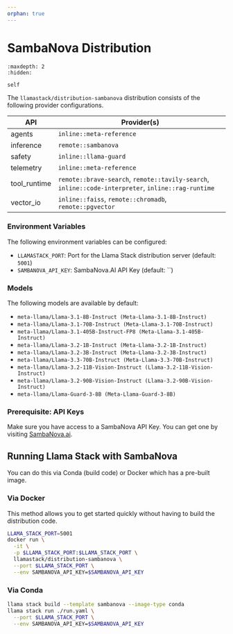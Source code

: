 ```yaml
---
orphan: true
---
```

# SambaNova Distribution

```{toctree}
:maxdepth: 2
:hidden:

self
```

The `llamastack/distribution-sambanova` distribution consists of the following provider configurations.

| API | Provider(s) |
|-----|-------------|
| agents | `inline::meta-reference` |
| inference | `remote::sambanova` |
| safety | `inline::llama-guard` |
| telemetry | `inline::meta-reference` |
| tool_runtime | `remote::brave-search`, `remote::tavily-search`, `inline::code-interpreter`, `inline::rag-runtime` |
| vector_io | `inline::faiss`, `remote::chromadb`, `remote::pgvector` |


### Environment Variables

The following environment variables can be configured:

- `LLAMASTACK_PORT`: Port for the Llama Stack distribution server (default: `5001`)
- `SAMBANOVA_API_KEY`: SambaNova.AI API Key (default: ``)

### Models

The following models are available by default:

- `meta-llama/Llama-3.1-8B-Instruct (Meta-Llama-3.1-8B-Instruct)`
- `meta-llama/Llama-3.1-70B-Instruct (Meta-Llama-3.1-70B-Instruct)`
- `meta-llama/Llama-3.1-405B-Instruct-FP8 (Meta-Llama-3.1-405B-Instruct)`
- `meta-llama/Llama-3.2-1B-Instruct (Meta-Llama-3.2-1B-Instruct)`
- `meta-llama/Llama-3.2-3B-Instruct (Meta-Llama-3.2-3B-Instruct)`
- `meta-llama/Llama-3.3-70B-Instruct (Meta-Llama-3.3-70B-Instruct)`
- `meta-llama/Llama-3.2-11B-Vision-Instruct (Llama-3.2-11B-Vision-Instruct)`
- `meta-llama/Llama-3.2-90B-Vision-Instruct (Llama-3.2-90B-Vision-Instruct)`
- `meta-llama/Llama-Guard-3-8B (Meta-Llama-Guard-3-8B)`


### Prerequisite: API Keys

Make sure you have access to a SambaNova API Key. You can get one by visiting [SambaNova.ai](https://sambanova.ai/).


## Running Llama Stack with SambaNova

You can do this via Conda (build code) or Docker which has a pre-built image.

### Via Docker

This method allows you to get started quickly without having to build the distribution code.

```bash
LLAMA_STACK_PORT=5001
docker run \
  -it \
  -p $LLAMA_STACK_PORT:$LLAMA_STACK_PORT \
  llamastack/distribution-sambanova \
  --port $LLAMA_STACK_PORT \
  --env SAMBANOVA_API_KEY=$SAMBANOVA_API_KEY
```

### Via Conda

```bash
llama stack build --template sambanova --image-type conda
llama stack run ./run.yaml \
  --port $LLAMA_STACK_PORT \
  --env SAMBANOVA_API_KEY=$SAMBANOVA_API_KEY
```
